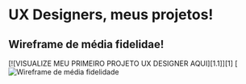 # UX Designers, meus projetos!

## Wireframe de média fidelidae!
[![VISUALIZE MEU PRIMEIRO PROJETO UX DESIGNER AQUI][1.1]][1]
[![Wireframe de média fidelidade](https://miro.com/app/board/uXjVIV36bQw=/?share_link_id=123615615004 "Miro.com")
